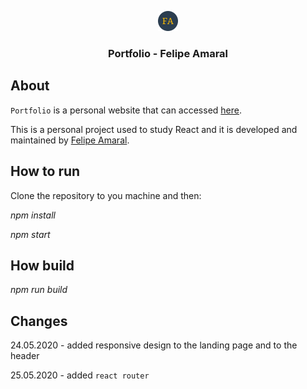 <p align="center">
  <a href="https://www.felipeaamaral.com">
    <img alt="felipe amaral logo" src="./src/assets/images/favicon-32x32.png" width="32">
  </a>
</p>

<h3 align="center">
  Portfolio - Felipe Amaral
</h3>

## About

`Portfolio` is a personal website that can accessed [here](https://www.felipeaamaral.com). 

This is a personal project used to study React and it is developed and maintained by [Felipe Amaral](https://github.com/felipeamaral).

## How to run


Clone the repository to you machine and then:

*npm install*

*npm start*


## How build

*npm run build*


## Changes

24.05.2020 - added responsive design to the landing page and to the header


25.05.2020 - added `react router`

